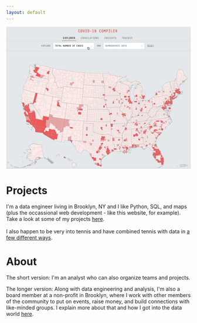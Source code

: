 ```yaml
---
layout: default
---
```


<!-- <link rel="shortcut icon" type="image/x-icon" href="assets/images/icon.ico"> -->

<a href = "./projects.html"><img src="assets/images/covid-map.gif" alt="COVID-19 Tracker"></a>

# Projects

I'm a data engineer living in Brooklyn, NY and I like Python, SQL, and maps (plus the occassional web development - like this website, for example). Take a look at some of my projects [here](./projects.md). 
<br>
<br>
I also happen to be very into tennis and have combined tennis with data in [a few different ways](./projects-tennis.md).

# About

The short version: I'm an analyst who can also organize teams and projects.

The longer version: Along with data engineering and analysis, I'm also a board member at a non-profit in Brooklyn, where I work with other members of the community to put on events, raise money, and build connections with like-minded groups. I explain more about that and how I got into the data world [here](./story.md).